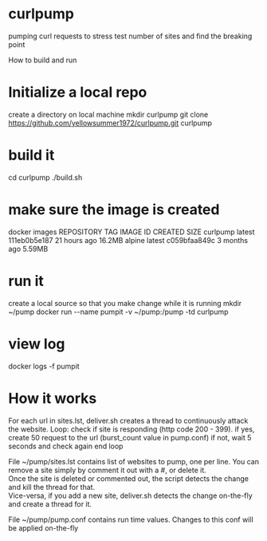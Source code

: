 # curlpump
pumping curl requests to stress test number of sites and find the breaking point

How to build and run 

# Initialize a local repo
create a directory on local machine
mkdir curlpump
git clone  https://github.com/yellowsummer1972/curlpump.git curlpump

# build it
cd curlpump
./build.sh

# make sure the image is created
docker images
REPOSITORY   TAG       IMAGE ID       CREATED        SIZE
curlpump     latest    111eb0b5e187   21 hours ago   16.2MB
alpine       latest    c059bfaa849c   3 months ago   5.59MB

# run it
create a local source so that you make change while it is running
mkdir ~/pump
docker run --name pumpit -v ~/pump:/pump -td curlpump

# view log
docker logs -f pumpit

# How it works
For each url in sites.lst, deliver.sh creates a thread to continuously attack the website. 
Loop:
  check if site is responding (http code 200 - 399). 
    if yes, create 50 request to the url (burst_count value in pump.conf)
    if not, wait 5 seconds and check again
end loop

File ~/pump/sites.lst contains list of websites to pump, one per line.  You can remove a site simply by comment it out with a #, or delete it.  
Once the site is deleted or commented out, the script detects the change and kill the thread for that.  
Vice-versa, if you add a new site, deliver.sh detects the change on-the-fly and create a thread for it. 

File ~/pump/pump.conf contains run time values.  Changes to this conf will be applied on-the-fly

